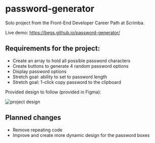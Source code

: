 # password-generator
Solo project from the Front-End Developer Career Path at Scrimba.

Live demo: https://begs.github.io/password-generator/

## Requirements for the project:
- Create an array to hold all possible password characters
- Create buttons to generate 4 random password options
- Display password options
- Stretch goal: ability to set to password length
- Stretch goal: 1-click copy password to the clipboard

Provided design to follow (provided in Figma):

![project design](https://i.imgur.com/dQF4y7v.png)

## Planned changes
- Remove repeating code
- Improve and create more dynamic design for the password boxes
